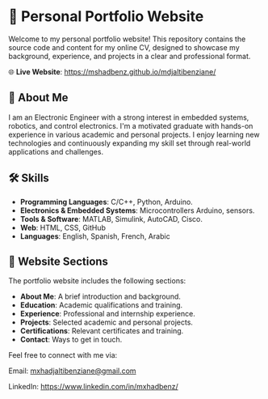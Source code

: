# 💼 Personal Portfolio Website

Welcome to my personal portfolio website! This repository contains the source code and content for my online CV, designed to showcase my background, experience, and projects in a clear and professional format.

🌐 **Live Website**: https://mshadbenz.github.io/mdjaltibenziane/

## 👤 About Me

I am an Electronic Engineer with a strong interest in embedded systems, robotics, and control electronics. I'm a motivated graduate with hands-on experience in various academic and personal projects. I enjoy learning new technologies and continuously expanding my skill set through real-world applications and challenges.

## 🛠️ Skills

- **Programming Languages**: C/C++, Python, Arduino.
- **Electronics & Embedded Systems**: Microcontrollers Arduino, sensors.
- **Tools & Software**: MATLAB, Simulink, AutoCAD, Cisco.
- **Web**: HTML, CSS, GitHub
- **Languages**: English, Spanish, French, Arabic

## 📂 Website Sections

The portfolio website includes the following sections:

- **About Me**: A brief introduction and background.
- **Education**: Academic qualifications and training.
- **Experience**: Professional and internship experience.
- **Projects**: Selected academic and personal projects.
- **Certifications**: Relevant certificates and training.
- **Contact**: Ways to get in touch.

Feel free to connect with me via:

Email: mxhadjaltibenziane@gmail.com

LinkedIn: https://www.linkedin.com/in/mxhadbenz/
